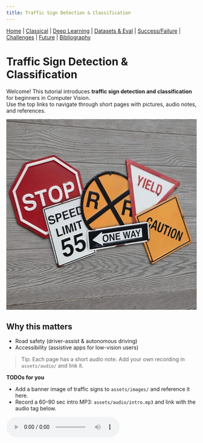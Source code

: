 ```yaml
---
title: Traffic Sign Detection & Classification
---
```


[Home](index.md) | [Classical](classical.md) | [Deep Learning](deep-learning.md) | [Datasets & Eval](datasets.md) | [Success/Failure](successes-failures.md) | [Challenges](challenges.md) | [Future](future.md) | [Bibliography](bibliography.md)



# Traffic Sign Detection & Classification

Welcome! This tutorial introduces **traffic sign detection and classification** for beginners in Computer Vision.  
Use the top links to navigate through short pages with pictures, audio notes, and references.

![Traffic Signs](assets/images/intro-signs.jpg)

## Why this matters
- Road safety (driver-assist & autonomous driving)
- Accessibility (assistive apps for low-vision users)

> Tip: Each page has a short audio note. Add your own recording in `assets/audio/` and link it.

**TODOs for you**
- Add a banner image of traffic signs to `assets/images/` and reference it here.
- Record a 60–90 sec intro MP3: `assets/audio/intro.mp3` and link with the audio tag below.

<!-- Example audio embed (replace the src after you add your file) -->
<audio controls src="assets/audio/intro.mp3">Your browser does not support audio.</audio>

